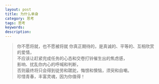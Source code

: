 ```yaml
---
layout: post
title: 为什么单身
category: 思考
tags: 思考
keywords: 
description: 
---
```


>
>你不愿将就，也不愿被将就
你真正期待的，是真诚的、平等的、互相欣赏的爱情，  
不应该让赶紧完成任务的心态和交卷打铃催生出的焦虑感，  
影响、扰乱你内心的呼喊和判断，  
否则最终将只会得到徒劳和蹉跎，悔恨和懊恼，须臾和自嘲。      
珍惜青春，丰富灵魂，因为你值得！




